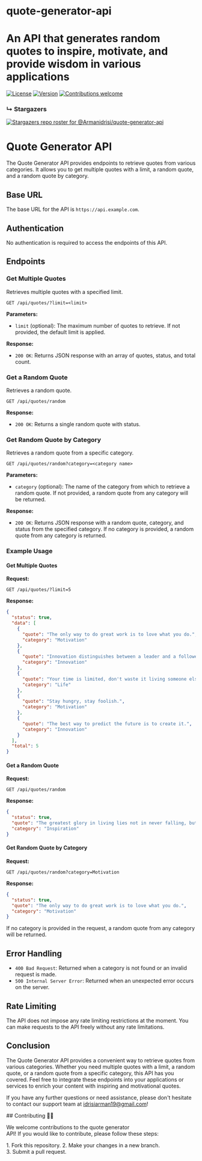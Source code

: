 # quote-generator-api
An API that generates random quotes to inspire, motivate, and provide wisdom in various applications
=======
[![License](https://img.shields.io/badge/license-MIT-blue.svg)](https://github.com/Armanidrisi/quote-generator-api/blob/master/LICENSE)
[![Version](https://img.shields.io/badge/version-1.0.0-blue.svg)](https://github.com/Armanidrisi/quote-generator-api/releases)
[![Contributions welcome](https://img.shields.io/badge/contributions-welcome-brightgreen.svg)](https://github.com/Armanidrisi/quote-generator-api/issues)

### &#8627; Stargazers

[![Stargazers repo roster for @Armanidrisi/quote-generator-api](https://reporoster.com/stars/Armanidrisi/quote-generator-api)](https://github.com/Armanidrisi/quote-generator-api/stargazers)

# Quote Generator API

The Quote Generator API provides endpoints to retrieve quotes from various categories. It allows you to get multiple quotes with a limit, a random quote, and a random quote by category.

## Base URL

The base URL for the API is `https://api.example.com`.

## Authentication

No authentication is required to access the endpoints of this API.

## Endpoints

### Get Multiple Quotes

Retrieves multiple quotes with a specified limit.

```
GET /api/quotes/?limit=<limit>
```

**Parameters:**

- `limit` (optional): The maximum number of quotes to retrieve. If not provided, the default limit is applied.

**Response:**

- `200 OK`: Returns JSON response with an array of quotes, status, and total count.

### Get a Random Quote

Retrieves a random quote.

```
GET /api/quotes/random
```

**Response:**

- `200 OK`: Returns a single random quote with status.

### Get Random Quote by Category

Retrieves a random quote from a specific category.

```
GET /api/quotes/random?category=<category name>
```

**Parameters:**

- `category` (optional): The name of the category from which to retrieve a random quote. If not provided, a random quote from any category will be returned.

**Response:**

- `200 OK`: Returns JSON response with a random quote, category, and status from the specified category. If no category is provided, a random quote from any category is returned.

### Example Usage

#### Get Multiple Quotes

**Request:**

```
GET /api/quotes/?limit=5
```

**Response:**

```json
{
  "status": true,
  "data": [
    {
      "quote": "The only way to do great work is to love what you do.",
      "category": "Motivation"
    },
    {
      "quote": "Innovation distinguishes between a leader and a follower.",
      "category": "Innovation"
    },
    {
      "quote": "Your time is limited, don't waste it living someone else's life.",
      "category": "Life"
    },
    {
      "quote": "Stay hungry, stay foolish.",
      "category": "Motivation"
    },
    {
      "quote": "The best way to predict the future is to create it.",
      "category": "Innovation"
    }
  ],
  "total": 5
}
```

#### Get a Random Quote

**Request:**

```
GET /api/quotes/random
```

**Response:**

```json
{
  "status": true,
  "quote": "The greatest glory in living lies not in never falling, but in rising every time we fall.",
  "category": "Inspiration"
}
```

#### Get Random Quote by Category

**Request:**

```
GET /api/quotes/random?category=Motivation
```

**Response:**

```json
{
  "status": true,
  "quote": "The only way to do great work is to love what you do.",
  "category": "Motivation"
}
```

If no category is provided in the request, a random quote from any category will be returned.

## Error Handling

- `400 Bad Request`: Returned when a category is not found or an invalid request is made.
- `500 Internal Server Error`: Returned when an unexpected error occurs on the server.

## Rate Limiting

The API does not impose any rate limiting restrictions at the moment. You can make requests to the API freely without any rate limitations.

## Conclusion

The Quote Generator API provides a convenient way to retrieve quotes from various categories. Whether you need multiple quotes with a limit, a random quote, or a random quote from a specific category, this API has you covered. Feel free to integrate these endpoints into your applications or services to enrich your content with inspiring and motivational quotes.

If you have any further questions or need assistance, please don't hesitate to contact our support team at idrisiarman19@gmail.com!

## Contributing 🤝🏼

We welcome contributions to the quote generator API! If you would like to contribute, please follow these steps:

1. Fork this repository.
2. Make your changes in a new branch.
3. Submit a pull request.
